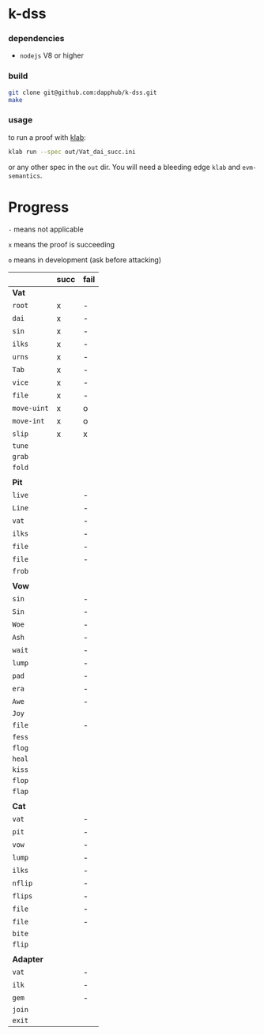 # k-dss

### dependencies
* `nodejs` V8 or higher

### build
```sh
git clone git@github.com:dapphub/k-dss.git
make
```

### usage
to run a proof with [klab](https://github.com/dapphub/klab):
```sh
klab run --spec out/Vat_dai_succ.ini
```

or any other spec in the `out` dir. You will need a bleeding edge `klab` and `evm-semantics`.

# Progress

`-` means not applicable

`x` means the proof is succeeding

`o` means in development (ask before attacking)

|             | succ | fail |
|-------------|------|------|
| **Vat**     |      |      |
| `root`      | x    | -    |
| `dai`       | x    | -    |
| `sin`       | x    | -    |
| `ilks`      | x    | -    |
| `urns`      | x    | -    |
| `Tab`       | x    | -    |
| `vice`      | x    | -    |
| `file`      | x    | -    |
| `move-uint` | x    | o    |
| `move-int`  | x    | o    |
| `slip`      | x    | x    |
| `tune`      |      |      |
| `grab`      |      |      |
| `fold`      |      |      |
|             |      |      |
| **Pit**     |      |      |
| `live`      |      | -    |
| `Line`      |      | -    |
| `vat`       |      | -    |
| `ilks`      |      | -    |
| `file`      |      | -    |
| `file`      |      | -    |
| `frob`      |      |      |
|             |      |      |
| **Vow**     |      |      |
| `sin`       |      | -    |
| `Sin`       |      | -    |
| `Woe`       |      | -    |
| `Ash`       |      | -    |
| `wait`      |      | -    |
| `lump`      |      | -    |
| `pad`       |      | -    |
| `era`       |      | -    |
| `Awe`       |      | -    |
| `Joy`       |      |      |
| `file`      |      | -    |
| `fess`      |      |      |
| `flog`      |      |      |
| `heal`      |      |      |
| `kiss`      |      |      |
| `flop`      |      |      |
| `flap`      |      |      |
|             |      |      |
| **Cat**     |      |      |
| `vat`       |      | -    |
| `pit`       |      | -    |
| `vow`       |      | -    |
| `lump`      |      | -    |
| `ilks`      |      | -    |
| `nflip`     |      | -    |
| `flips`     |      | -    |
| `file`      |      | -    |
| `file`      |      | -    |
| `bite`      |      |      |
| `flip`      |      |      |
|             |      |      |
| **Adapter** |      |      |
| `vat`       |      | -    |
| `ilk`       |      | -    |
| `gem`       |      | -    |
| `join`      |      |      |
| `exit`      |      |      |


